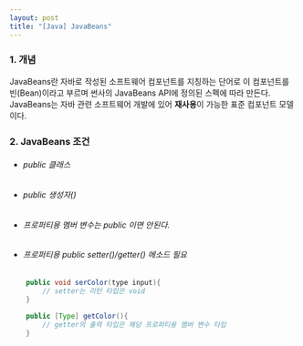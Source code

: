 ```yaml
---
layout: post
title: "[Java] JavaBeans"
---
```


### 1. 개념
JavaBeans란 자바로 작성된 소프트웨어 컴포넌트를 지칭하는 단어로 이 컴포넌트를 빈(Bean)이라고 부르며 썬사의 JavaBeans API에 정의된 스펙에 따라 만든다. JavaBeans는 자바 관련 소프트웨어 개발에 있어 **재사용**이 가능한 표준 컴포넌트 모델이다.

### 2. JavaBeans 조건
- ###### public 클래스
- ###### public 생성자()
- ###### 프로퍼티용 멤버 변수는 public 이면 안된다.
- ###### 프로퍼티용 public setter()/getter() 메소드 필요

```java
	public void serColor(type input){
    	// setter는 리턴 타입은 void
    }
    
    public [Type] getColor(){
    	// getter의 출력 타입은 해당 프로퍼티용 멤버 변수 타입
    }
```
